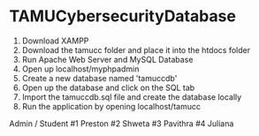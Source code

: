 # TAMUCybersecurityDatabase

1. Download XAMPP
2. Download the tamucc folder and place it into the htdocs folder
3. Run Apache Web Server and MySQL Database
4. Open up localhost/myphpadmin
5. Create a new database named 'tamuccdb'
6. Open up the database and click on the SQL tab
7. Import the tamuccdb.sql file and create the database locally
8. Run the application by opening localhost/tamucc

Admin / Student
#1 Preston
#2 Shweta
#3 Pavithra
#4 Juliana
